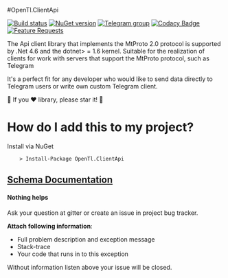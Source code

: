 #OpenTl.ClientApi

[![Build status](https://ci.appveyor.com/api/projects/status/nh3ek3735uqscqhx/branch/master?svg=true)](https://ci.appveyor.com/project/vik_borisov/opentl-clientapi/branch/master)
[![NuGet version](https://badge.fury.io/nu/OpenTl.ClientApi.svg)](https://badge.fury.io/nu/OpenTl.ClientApi)
[![Telegram group](https://img.shields.io/badge/TELEGRAM-GROUP-green.svg)](https://t.me/joinchat/D1EEGBGwdrHcoNbzXALYPg)
[![Codacy Badge](https://api.codacy.com/project/badge/Grade/cb64069dc0f247829dc01d3e8bb87999)](https://www.codacy.com/app/OpenTl/OpenTl.ClientApi?utm_source=github.com&amp;utm_medium=referral&amp;utm_content=OpenTl/OpenTl.ClientApi&amp;utm_campaign=Badge_Grade)
[![Feature Requests](http://feathub.com/OpenTl/OpenTl.ClientApi?format=svg)](http://feathub.com/OpenTl/OpenTl.ClientApi)

The Api client library that implements the MtProto 2.0 protocol is supported by .Net 4.6 and the dotnet> = 1.6 kernel.
Suitable for the realization of clients for work with servers that support the MtProto protocol, such as Telegram

It's a perfect fit for any developer who would like to send data directly to Telegram users or write own custom Telegram client.

:star2: If you :heart: library, please star it! :star2:

# How do I add this to my project?

Install via NuGet

```
	> Install-Package OpenTl.ClientApi
```

## [Schema Documentation](https://opentl.github.io/OpenTl.Schema/api/index.html)

#### Nothing helps
Ask your question at gitter or create an issue in project bug tracker.

**Attach following information**:

* Full problem description and exception message
* Stack-trace
* Your code that runs in to this exception

Without information listen above your issue will be closed. 
